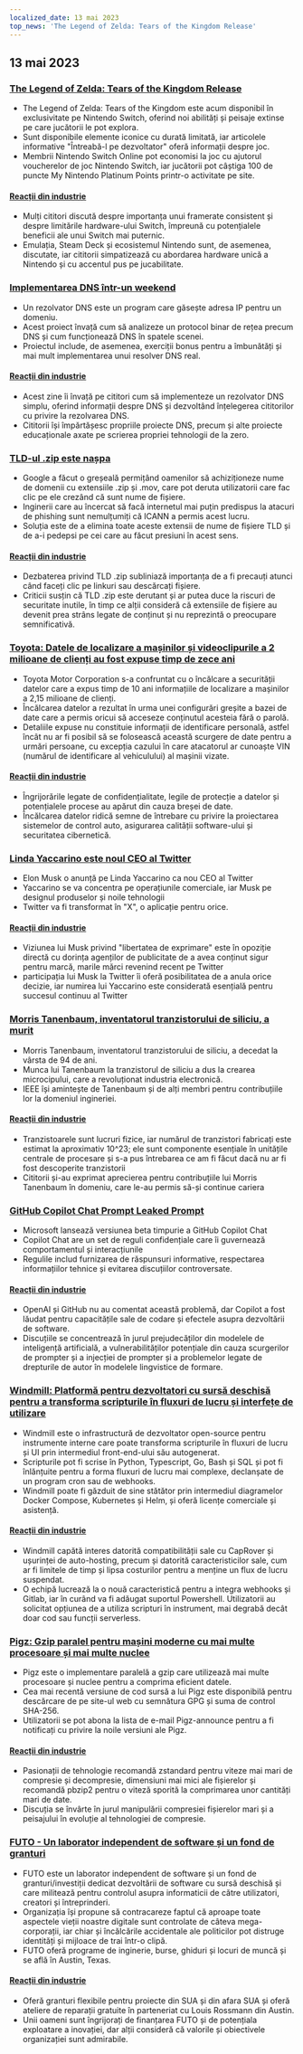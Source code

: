 ```yaml
---
localized_date: 13 mai 2023
top_news: 'The Legend of Zelda: Tears of the Kingdom Release'
---
```




## 13 mai 2023

### [The Legend of Zelda: Tears of the Kingdom Release](https://www.zelda.com/tears-of-the-kingdom/)

- The Legend of Zelda: Tears of the Kingdom este acum disponibil în exclusivitate pe Nintendo Switch, oferind noi abilități și peisaje extinse pe care jucătorii le pot explora.
- Sunt disponibile elemente iconice cu durată limitată, iar articolele informative "Întreabă-l pe dezvoltator" oferă informații despre joc.
- Membrii Nintendo Switch Online pot economisi la joc cu ajutorul voucherelor de joc Nintendo Switch, iar jucătorii pot câștiga 100 de puncte My Nintendo Platinum Points printr-o activitate pe site.

#### [Reacții din industrie](http://news.ycombinator.com/item?id=35912318)

- Mulți cititori discută despre importanța unui framerate consistent și despre limitările hardware-ului Switch, împreună cu potențialele beneficii ale unui Switch mai puternic.
- Emulația, Steam Deck și ecosistemul Nintendo sunt, de asemenea, discutate, iar cititorii simpatizează cu abordarea hardware unică a Nintendo și cu accentul pus pe jucabilitate.

### [Implementarea DNS într-un weekend](https://implement-dns.wizardzines.com/)

- Un rezolvator DNS este un program care găsește adresa IP pentru un domeniu.
- Acest proiect învață cum să analizeze un protocol binar de rețea precum DNS și cum funcționează DNS în spatele scenei.
- Proiectul include, de asemenea, exerciții bonus pentru a îmbunătăți și mai mult implementarea unui resolver DNS real.

#### [Reacții din industrie](http://news.ycombinator.com/item?id=35916064)

- Acest zine îi învață pe cititori cum să implementeze un rezolvator DNS simplu, oferind informații despre DNS și dezvoltând înțelegerea cititorilor cu privire la rezolvarea DNS.
- Cititorii își împărtășesc propriile proiecte DNS, precum și alte proiecte educaționale axate pe scrierea propriei tehnologii de la zero.

### [TLD-ul .zip este nașpa](https://financialstatement.zip/)

- Google a făcut o greșeală permițând oamenilor să achiziționeze nume de domenii cu extensiile .zip și .mov, care pot deruta utilizatorii care fac clic pe ele crezând că sunt nume de fișiere.
- Inginerii care au încercat să facă internetul mai puțin predispus la atacuri de phishing sunt nemulțumiți că ICANN a permis acest lucru.
- Soluția este de a elimina toate aceste extensii de nume de fișiere TLD și de a-i pedepsi pe cei care au făcut presiuni în acest sens.

#### [Reacții din industrie](http://news.ycombinator.com/item?id=35920336)

- Dezbaterea privind TLD .zip subliniază importanța de a fi precauți atunci când faceți clic pe linkuri sau descărcați fișiere.
- Criticii susțin că TLD .zip este derutant și ar putea duce la riscuri de securitate inutile, în timp ce alții consideră că extensiile de fișiere au devenit prea strâns legate de conținut și nu reprezintă o preocupare semnificativă.

### [Toyota: Datele de localizare a mașinilor și videoclipurile a 2 milioane de clienți au fost expuse timp de zece ani](https://www.bleepingcomputer.com/news/security/toyota-car-location-data-of-2-million-customers-exposed-for-ten-years/)

- Toyota Motor Corporation s-a confruntat cu o încălcare a securității datelor care a expus timp de 10 ani informațiile de localizare a mașinilor a 2,15 milioane de clienți.
- Încălcarea datelor a rezultat în urma unei configurări greșite a bazei de date care a permis oricui să acceseze conținutul acesteia fără o parolă.
- Detaliile expuse nu constituie informații de identificare personală, astfel încât nu ar fi posibil să se folosească această scurgere de date pentru a urmări persoane, cu excepția cazului în care atacatorul ar cunoaște VIN (numărul de identificare al vehiculului) al mașinii vizate.

#### [Reacții din industrie](http://news.ycombinator.com/item?id=35919133)

- Îngrijorările legate de confidențialitate, legile de protecție a datelor și potențialele procese au apărut din cauza breșei de date.
- Încălcarea datelor ridică semne de întrebare cu privire la proiectarea sistemelor de control auto, asigurarea calității software-ului și securitatea cibernetică.

### [Linda Yaccarino este noul CEO al Twitter](https://twitter.com/elonmusk/status/1657050349608501249)

- Elon Musk o anunță pe Linda Yaccarino ca nou CEO al Twitter
- Yaccarino se va concentra pe operațiunile comerciale, iar Musk pe designul produselor și noile tehnologii
- Twitter va fi transformat în "X", o aplicație pentru orice.

#### [Reacții din industrie](http://news.ycombinator.com/item?id=35917912)

- Viziunea lui Musk privind "libertatea de exprimare" este în opoziție directă cu dorința agenților de publicitate de a avea conținut sigur pentru marcă, marile mărci revenind recent pe Twitter
- participația lui Musk la Twitter îi oferă posibilitatea de a anula orice decizie, iar numirea lui Yaccarino este considerată esențială pentru succesul continuu al Twitter

### [Morris Tanenbaum, inventatorul tranzistorului de siliciu, a murit](https://spectrum.ieee.org/in-memoriam-may-2023)

- Morris Tanenbaum, inventatorul tranzistorului de siliciu, a decedat la vârsta de 94 de ani.
- Munca lui Tanenbaum la tranzistorul de siliciu a dus la crearea microcipului, care a revoluționat industria electronică.
- IEEE își amintește de Tanenbaum și de alți membri pentru contribuțiile lor la domeniul ingineriei.

#### [Reacții din industrie](http://news.ycombinator.com/item?id=35920261)

- Tranzistoarele sunt lucruri fizice, iar numărul de tranzistori fabricați este estimat la aproximativ 10^23; ele sunt componente esențiale în unitățile centrale de procesare și s-a pus întrebarea ce am fi făcut dacă nu ar fi fost descoperite tranzistorii
- Cititorii și-au exprimat aprecierea pentru contribuțiile lui Morris Tanenbaum în domeniu, care le-au permis să-și continue cariera

### [GitHub Copilot Chat Prompt Leaked Prompt](https://twitter.com/marvinvonhagen/status/1657060506371346432)

- Microsoft lansează versiunea beta timpurie a GitHub Copilot Chat
- Copilot Chat are un set de reguli confidențiale care îi guvernează comportamentul și interacțiunile
- Regulile includ furnizarea de răspunsuri informative, respectarea informațiilor tehnice și evitarea discuțiilor controversate.

#### [Reacții din industrie](http://news.ycombinator.com/item?id=35921375)

- OpenAI și GitHub nu au comentat această problemă, dar Copilot a fost lăudat pentru capacitățile sale de codare și efectele asupra dezvoltării de software.
- Discuțiile se concentrează în jurul prejudecăților din modelele de inteligență artificială, a vulnerabilităților potențiale din cauza scurgerilor de prompter și a injecției de prompter și a problemelor legate de drepturile de autor în modelele lingvistice de formare.

### [Windmill: Platformă pentru dezvoltatori cu sursă deschisă pentru a transforma scripturile în fluxuri de lucru și interfețe de utilizare](https://github.com/windmill-labs/windmill)

- Windmill este o infrastructură de dezvoltator open-source pentru instrumente interne care poate transforma scripturile în fluxuri de lucru și UI prin intermediul front-end-ului său autogenerat.
- Scripturile pot fi scrise în Python, Typescript, Go, Bash și SQL și pot fi înlănțuite pentru a forma fluxuri de lucru mai complexe, declanșate de un program cron sau de webhooks.
- Windmill poate fi găzduit de sine stătător prin intermediul diagramelor Docker Compose, Kubernetes și Helm, și oferă licențe comerciale și asistență.

#### [Reacții din industrie](http://news.ycombinator.com/item?id=35920082)

- Windmill capătă interes datorită compatibilității sale cu CapRover și ușurinței de auto-hosting, precum și datorită caracteristicilor sale, cum ar fi limitele de timp și lipsa costurilor pentru a menține un flux de lucru suspendat.
- O echipă lucrează la o nouă caracteristică pentru a integra webhooks și Gitlab, iar în curând va fi adăugat suportul Powershell. Utilizatorii au solicitat opțiunea de a utiliza scripturi în instrument, mai degrabă decât doar cod sau funcții serverless.

### [Pigz: Gzip paralel pentru mașini moderne cu mai multe procesoare și mai multe nuclee](https://zlib.net/pigz/)

- Pigz este o implementare paralelă a gzip care utilizează mai multe procesoare și nuclee pentru a comprima eficient datele.
- Cea mai recentă versiune de cod sursă a lui Pigz este disponibilă pentru descărcare de pe site-ul web cu semnătura GPG și suma de control SHA-256.
- Utilizatorii se pot abona la lista de e-mail Pigz-announce pentru a fi notificați cu privire la noile versiuni ale Pigz.

#### [Reacții din industrie](http://news.ycombinator.com/item?id=35914447)

- Pasionații de tehnologie recomandă zstandard pentru viteze mai mari de compresie și decompresie, dimensiuni mai mici ale fișierelor și recomandă pbzip2 pentru o viteză sporită la comprimarea unor cantități mari de date.
- Discuția se învârte în jurul manipulării compresiei fișierelor mari și a peisajului în evoluție al tehnologiei de compresie.

### [FUTO - Un laborator independent de software și un fond de granturi](https://futo.org/)

- FUTO este un laborator independent de software și un fond de granturi/investiții dedicat dezvoltării de software cu sursă deschisă și care militează pentru controlul asupra informaticii de către utilizatori, creatori și întreprinderi.
- Organizația își propune să contracareze faptul că aproape toate aspectele vieții noastre digitale sunt controlate de câteva mega-corporații, iar chiar și încălcările accidentale ale politicilor pot distruge identități și mijloace de trai într-o clipă.
- FUTO oferă programe de inginerie, burse, ghiduri și locuri de muncă și se află în Austin, Texas.

#### [Reacții din industrie](http://news.ycombinator.com/item?id=35911406)

- Oferă granturi flexibile pentru proiecte din SUA și din afara SUA și oferă ateliere de reparații gratuite în parteneriat cu Louis Rossmann din Austin.
- Unii oameni sunt îngrijorați de finanțarea FUTO și de potențiala exploatare a inovației, dar alții consideră că valorile și obiectivele organizației sunt admirabile.


